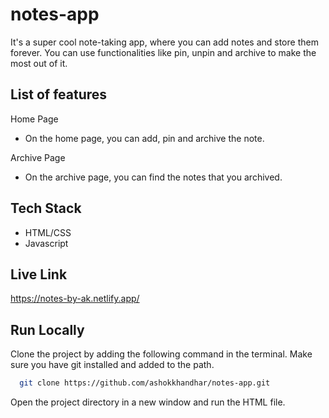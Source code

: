 # notes-app

It's a super cool note-taking app, where you can add notes and store them forever. You can use functionalities like pin, unpin and archive to make the most out of it.


## List of features

Home Page
- On the home page, you can add, pin and archive the note.

Archive Page
- On the archive page, you can find the notes that you archived.


## Tech Stack

- HTML/CSS
- Javascript

## Live Link

https://notes-by-ak.netlify.app/


## Run Locally

Clone the project by adding the following command in the terminal.
Make sure you have git installed and added to the path.

```bash
  git clone https://github.com/ashokkhandhar/notes-app.git
```

Open the project directory in a new window and run the HTML file.
